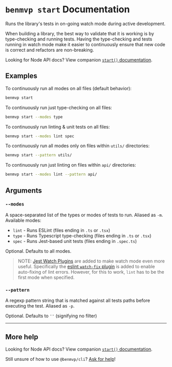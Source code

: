 # `benmvp start` Documentation

Runs the library's tests in on-going watch mode during active development.

When building a library, the best way to validate that it is working is by type-checking and running tests. Having the type-checking and tests running in watch mode make it easier to continuously ensure that new code is correct and refactors are non-breaking.

Looking for Node API docs? View companion [`start()` documentation](../api/start.md).

## Examples

To continuously run all modes on all files (default behavior):

```sh
benmvp start
```

To continuously run just type-checking on all files:

```sh
benmvp start --modes type
```

To continuously run linting & unit tests on all files:

```sh
benmvp start --modes lint spec
```

To continuously run all modes only on files within `utils/` directories:

```sh
benmvp start --pattern utils/
```

To continuously run just linting on files within `api/` directories:

```sh
benmvp start --modes lint --pattern api/
```

## Arguments

### `--modes`

A space-separated list of the types or modes of tests to run. Aliased as `-m`. Available modes:

- `lint` - Runs ESLint (files ending in `.ts` or `.tsx`)
- `type` - Runs Typescript type-checking (files ending in `.ts` or `.tsx`)
- `spec` - Runs Jest-based unit tests (files ending in `.spec.ts`)

Optional. Defaults to all modes.

> NOTE: [Jest Watch Plugins](https://jestjs.io/docs/en/watch-plugins) are added to make watch mode even more useful. Specifically the [eslint `watch-fix` plugin](https://github.com/jest-community/jest-runner-eslint#toggle---fix-in-watch-mode) is added to enable auto-fixing of lint errors. However, for this to work, `lint` has to be the first mode when specified.

### `--pattern`

A regexp pattern string that is matched against all tests paths before executing the test. Aliased as `-p`.

Optional. Defaults to `''` (signifying no filter)

---

## More help

Looking for Node API docs? View companion [`start()` documentation](../api/start.md).

Still unsure of how to use `@benmvp/cli`? [Ask for help](https://github.com/benmvp/benmvp-cli/issues)!
